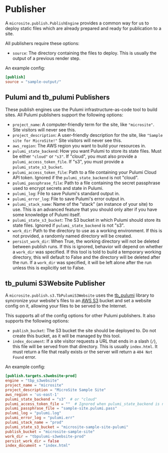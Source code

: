 # Publisher

A `microsite.publish.PublishEngine` provides a common way for us to deploy static files which are already prepared and ready for publication to a site.

All publishers require these options:

- `source`: The directory containing the files to deploy. This is usually the output of a previous render step.

An example config:

```toml
[publish]
source = "sample-output/"
```

## Pulumi and tb_pulumi Publishers

These publish engines use the Pulumi infrastructure-as-code tool to build sites. All Pulumi publishers support the following options:

- `project_name`: A computer-friendly term for the site, like `"microsite"`. Site visitors will never see this.
- `project_description`: A user-friendly description for the site, like `"Sample site for MicroSite!"` Site visitors will never see this.
- `aws_region`: The AWS region you want to build your resources in.
- `pulumi_state_backend`: How you want Pulumi to store its state files. Must be either `"cloud"` or `"s3"`. If "cloud", you must also provide a `pulumi_access_token_file`. If "s3", you must provide a `pulumi_state_s3_bucket`.
- `pulumi_access_token_file`: Path to a file containing your Pulumi Cloud API token. Ignored if the `pulumi_state_backend` is not "cloud".
- `pulumi_passphrase_file`: Path to a file containing the secret passphrase used to encrypt secrets and state in Pulumi.
- `pulumi_log`: File to save Pulumi's standard output in.
- `pulumi_error_log`: File to save Pulumi's error output in.
- `pulumi_stack_name`: Name of the "stack" (an instance of your site) to use. This is an advanced feature that you should only alter if you have some knowledge of Pulumi itself.
- `pulumi_state_s3_bucket`: The S3 bucket in which Pulumi should store its state files. Ignored if `pulumi_state_backend` is not "s3".
- `work_dir`: Path to the directory to use as a working environment. If this is not provided, a randomly named directory will be created.
- `persist_work_dir`: When True, the working directory will not be deleted between publish runs. If this is ignored, behavior will depend on whether a `work_dir` was specified. If this tool is told to build a temporary working directory, this will default to False and the directory will be deleted after the run. If a `work_dir` was specified, it will be left alone after the run unless this is explicitly set to False.


## tb_pulumi S3Website Publisher

A `microsite.publish.s3.TbPulumiS3Website` uses the [tb_pulumi](https://thunderbird.github.io/pulumi/index.html) library to syncronize your website's files to an [AWS S3](https://aws.amazon.com/s3/) bucket and set a website config on it, allowing your files to be served to the Internet.

This supports all of the config options for other Pulumi publishers. It also supports the following options:

- `publish_bucket`: The S3 bucket the site should be deployed to. Do not create this bucket, as it will be managed by this tool.
- `index_document`: If a site visitor requests a URL that ends in a slash (`/`), this file will be served from that directory. This is usually `index.html`. It must return a file that really exists or the server will return a `404 Not Found` error.

An example config:

```toml
[publish.targets.s3website-prod]
engine = "tbp_s3website"
project_name = "microsite"
project_description = "MicroSite Sample Site"
aws_region = 'us-east-1'
pulumi_state_backend = "s3"  # or "cloud"
pulumi_access_token_file = ""  # Ignored when pulumi_state_backend is not "cloud"
pulumi_passphrase_file = "sample-site.pulumi.pass"
pulumi_log = "pulumi.log"
pulumi_error_log = "pulumi.err"
pulumi_stack_name = "prod"
pulumi_state_s3_bucket = "microsite-sample-site-pulumi"
publish_bucket = "microsite-sample-site"
work_dir = "tbpulumi-s3website-prod"
persist_work_dir = false
index_document = "index.html"
```
